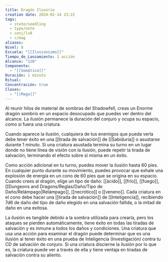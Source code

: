 ```yaml
---
title: Dragón Ilusorio
creation date: 2024-02-14 23:22
tags:
  - state/seedling
  - type/note
  - conj/lv8
  - c/mag
aliases: 
Nivel: 8
Escuela: "[[Ilusionismo]]"
Tiempo_de_Lanzamiento: 1 acción
Alcance: "120"
Componente:
  - "[[Somático]]"
Duración: 1 minuto
Ritual: 
Concentración: true
Clases:
  - "[[Mago]]"
---
```

Al reunir hilos de material de sombras del Shadowfell, creas un Enorme dragón sombrío en un espacio desocupado que puedes ver dentro del alcance. La ilusión permanece la duración del conjuro y ocupa su espacio, como si fuera una criatura.

Cuando aparece la ilusión, cualquiera de tus enemigos que pueda verla debe tener éxito en una [[tirada de salvación]] de [[Sabiduría]] o asustarse durante 1 minuto. Si una criatura asustada termina su turno en un lugar donde no tiene línea de visión con la ilusión, puede repetir la tirada de salvación, terminando el efecto sobre sí misma en un éxito.

Como acción adicional en tu turno, puedes mover la ilusión hasta 60 pies. En cualquier punto durante su movimiento, puedes provocar que exhale una explosión de energía en un cono de 60 pies que se origina en su espacio. Cuando crees al dragón, elige un tipo de daño: [[ácido]], [[frío]], [[fuego]], [[Dungeons and Dragons/Reglas/Daño/Tipo de Daño/Relámpago|Relámpago]], [[necrótico]] o [[veneno]]. Cada criatura en el cono debe hacer una [[tirada de salvación]] de [[Inteligencia]], recibiendo 7d6 de daño del tipo de daño elegido en una salvación fallida, o la mitad de daño en una exitosa.

La ilusión es tangible debido a la sombra utilizada para crearla, pero los ataques se pierden automáticamente, tiene éxito en todas las tiradas de salvación y es inmune a todos los daños y condiciones. Una criatura que usa una acción para examinar el dragón puede determinar que es una ilusión al tener éxito en una prueba de Inteligencia (Investigación) contra tu CD de salvación de conjuro. Si una criatura discierne la ilusión por lo que es, la criatura puede ver a través de ella y tiene ventaja en tiradas de salvación contra su aliento.
